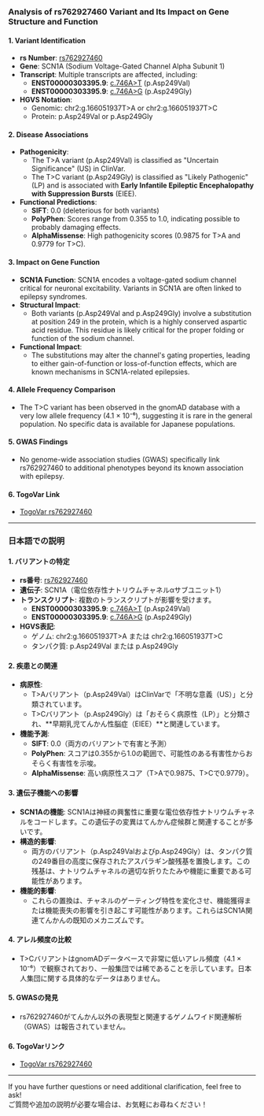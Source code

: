 ### Analysis of rs762927460 Variant and Its Impact on Gene Structure and Function

#### 1. **Variant Identification**
   - **rs Number**: [rs762927460](https://identifiers.org/dbsnp/rs762927460)
   - **Gene**: SCN1A (Sodium Voltage-Gated Channel Alpha Subunit 1)
   - **Transcript**: Multiple transcripts are affected, including:
     - **ENST00000303395.9**: [c.746A>T](https://www.ncbi.nlm.nih.gov/clinvar/variation/805385) (p.Asp249Val)
     - **ENST00000303395.9**: [c.746A>G](https://www.ncbi.nlm.nih.gov/clinvar/variation/660877) (p.Asp249Gly)
   - **HGVS Notation**:
     - Genomic: chr2:g.166051937T>A or chr2:g.166051937T>C
     - Protein: p.Asp249Val or p.Asp249Gly

#### 2. **Disease Associations**
   - **Pathogenicity**:
     - The T>A variant (p.Asp249Val) is classified as "Uncertain Significance" (US) in ClinVar.
     - The T>C variant (p.Asp249Gly) is classified as "Likely Pathogenic" (LP) and is associated with **Early Infantile Epileptic Encephalopathy with Suppression Bursts** (EIEE).
   - **Functional Predictions**:
     - **SIFT**: 0.0 (deleterious for both variants)
     - **PolyPhen**: Scores range from 0.355 to 1.0, indicating possible to probably damaging effects.
     - **AlphaMissense**: High pathogenicity scores (0.9875 for T>A and 0.9779 for T>C).

#### 3. **Impact on Gene Function**
   - **SCN1A Function**: SCN1A encodes a voltage-gated sodium channel critical for neuronal excitability. Variants in SCN1A are often linked to epilepsy syndromes.
   - **Structural Impact**:
     - Both variants (p.Asp249Val and p.Asp249Gly) involve a substitution at position 249 in the protein, which is a highly conserved aspartic acid residue. This residue is likely critical for the proper folding or function of the sodium channel.
   - **Functional Impact**:
     - The substitutions may alter the channel's gating properties, leading to either gain-of-function or loss-of-function effects, which are known mechanisms in SCN1A-related epilepsies.

#### 4. **Allele Frequency Comparison**
   - The T>C variant has been observed in the gnomAD database with a very low allele frequency (4.1 × 10⁻⁶), suggesting it is rare in the general population. No specific data is available for Japanese populations.

#### 5. **GWAS Findings**
   - No genome-wide association studies (GWAS) specifically link rs762927460 to additional phenotypes beyond its known association with epilepsy.

#### 6. **TogoVar Link**
   - [TogoVar rs762927460](https://togovar.org/variant/2-166051937-T-A)

---

### 日本語での説明

#### 1. **バリアントの特定**
   - **rs番号**: [rs762927460](https://identifiers.org/dbsnp/rs762927460)
   - **遺伝子**: SCN1A（電位依存性ナトリウムチャネルαサブユニット1）
   - **トランスクリプト**: 複数のトランスクリプトが影響を受けます。
     - **ENST00000303395.9**: [c.746A>T](https://www.ncbi.nlm.nih.gov/clinvar/variation/805385) (p.Asp249Val)
     - **ENST00000303395.9**: [c.746A>G](https://www.ncbi.nlm.nih.gov/clinvar/variation/660877) (p.Asp249Gly)
   - **HGVS表記**:
     - ゲノム: chr2:g.166051937T>A または chr2:g.166051937T>C
     - タンパク質: p.Asp249Val または p.Asp249Gly

#### 2. **疾患との関連**
   - **病原性**:
     - T>Aバリアント（p.Asp249Val）はClinVarで「不明な意義（US）」と分類されています。
     - T>Cバリアント（p.Asp249Gly）は「おそらく病原性（LP）」と分類され、**早期乳児てんかん性脳症（EIEE）**と関連しています。
   - **機能予測**:
     - **SIFT**: 0.0（両方のバリアントで有害と予測）
     - **PolyPhen**: スコアは0.355から1.0の範囲で、可能性のある有害性からおそらく有害性を示唆。
     - **AlphaMissense**: 高い病原性スコア（T>Aで0.9875、T>Cで0.9779）。

#### 3. **遺伝子機能への影響**
   - **SCN1Aの機能**: SCN1Aは神経の興奮性に重要な電位依存性ナトリウムチャネルをコードします。この遺伝子の変異はてんかん症候群と関連することが多いです。
   - **構造的影響**:
     - 両方のバリアント（p.Asp249Valおよびp.Asp249Gly）は、タンパク質の249番目の高度に保存されたアスパラギン酸残基を置換します。この残基は、ナトリウムチャネルの適切な折りたたみや機能に重要である可能性があります。
   - **機能的影響**:
     - これらの置換は、チャネルのゲーティング特性を変化させ、機能獲得または機能喪失の影響を引き起こす可能性があります。これらはSCN1A関連てんかんの既知のメカニズムです。

#### 4. **アレル頻度の比較**
   - T>CバリアントはgnomADデータベースで非常に低いアレル頻度（4.1 × 10⁻⁶）で観察されており、一般集団では稀であることを示しています。日本人集団に関する具体的なデータはありません。

#### 5. **GWASの発見**
   - rs762927460がてんかん以外の表現型と関連するゲノムワイド関連解析（GWAS）は報告されていません。

#### 6. **TogoVarリンク**
   - [TogoVar rs762927460](https://togovar.org/variant/2-166051937-T-A)

---

If you have further questions or need additional clarification, feel free to ask!  
ご質問や追加の説明が必要な場合は、お気軽にお尋ねください！